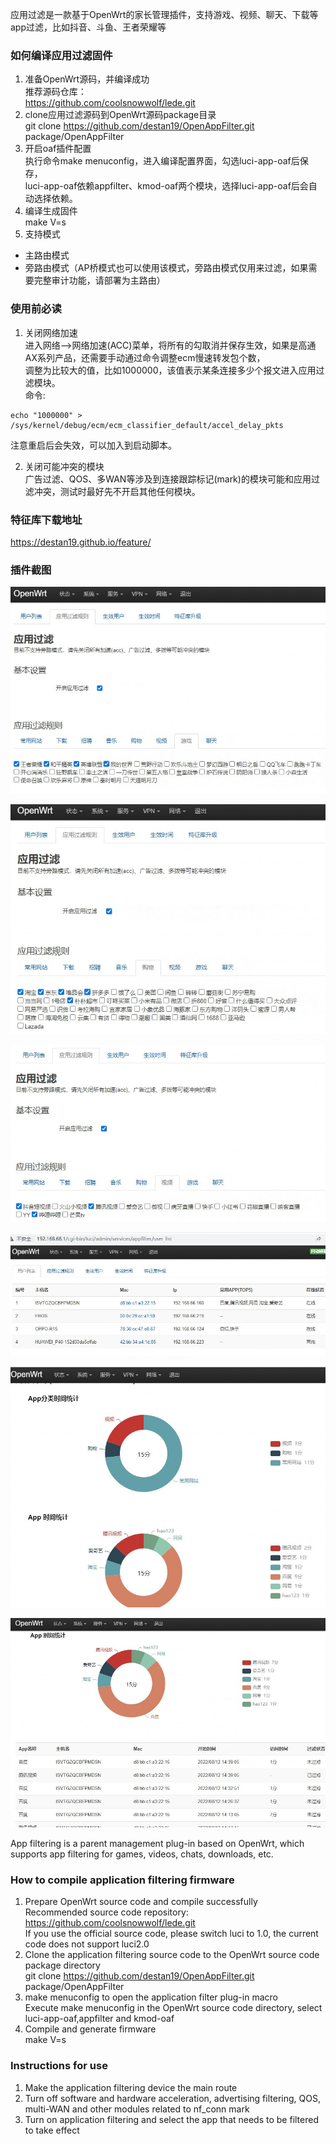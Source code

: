 

应用过滤是一款基于OpenWrt的家长管理插件，支持游戏、视频、聊天、下载等app过滤，比如抖音、斗鱼、王者荣耀等


### 如何编译应用过滤固件
1. 准备OpenWrt源码，并编译成功  
   推荐源码仓库：  
   https://github.com/coolsnowwolf/lede.git  
2. clone应用过滤源码到OpenWrt源码package目录  
git clone https://github.com/destan19/OpenAppFilter.git package/OpenAppFilter  
3. 开启oaf插件配置  
执行命令make menuconfig，进入编译配置界面，勾选luci-app-oaf后保存，  
luci-app-oaf依赖appfilter、kmod-oaf两个模块，选择luci-app-oaf后会自动选择依赖。  
4. 编译生成固件  
    make V=s   
5. 支持模式
- 主路由模式
- 旁路由模式（AP桥模式也可以使用该模式，旁路由模式仅用来过滤，如果需要完整审计功能，请部署为主路由）

### 使用前必读
  1. 关闭网络加速  
  进入网络-->网络加速(ACC)菜单，将所有的勾取消并保存生效，如果是高通AX系列产品，还需要手动通过命令调整ecm慢速转发包个数，  
  调整为比较大的值，比如1000000，该值表示某条连接多少个报文进入应用过滤模块。  
  命令:  
  ```
  echo "1000000" > /sys/kernel/debug/ecm/ecm_classifier_default/accel_delay_pkts  
  ```
  注意重启后会失效，可以加入到启动脚本。  
  
  2. 关闭可能冲突的模块  
  广告过滤、QOS、多WAN等涉及到连接跟踪标记(mark)的模块可能和应用过滤冲突，测试时最好先不开启其他任何模块。  
 
### 特征库下载地址
https://destan19.github.io/feature/

### 插件截图
![](https://github.com/destan19/picture/blob/main/oaf1.jpg)

![](https://github.com/destan19/picture/blob/main/oaf2.jpg)

![](https://github.com/destan19/picture/blob/main/oaf3.jpg)

![](https://github.com/destan19/picture/blob/main/oaf4.jpg)

![](https://github.com/destan19/picture/blob/main/oaf5.jpg)

![](https://github.com/destan19/picture/blob/main/oaf6.jpg)

App filtering is a parent management plug-in based on OpenWrt, which supports app filtering for games, videos, chats, downloads, etc.
### How to compile application filtering firmware
1. Prepare OpenWrt source code and compile successfully  
    Recommended source code repository:  
    https://github.com/coolsnowwolf/lede.git  
    If you use the official source code, please switch luci to 1.0, the current code does not support luci2.0
2. Clone the application filtering source code to the OpenWrt source code package directory  
git clone https://github.com/destan19/OpenAppFilter.git package/OpenAppFilter  
3. make menuconfig to open the application filter plug-in macro  
     Execute make menuconfig in the OpenWrt source code directory, select luci-app-oaf,appfilter and kmod-oaf 
4. Compile and generate firmware  
     make V=s  
### Instructions for use
1. Make the application filtering device the main route  
2. Turn off software and hardware acceleration, advertising filtering, QOS, multi-WAN and other modules related to nf_conn mark  
3. Turn on application filtering and select the app that needs to be filtered to take effect  

